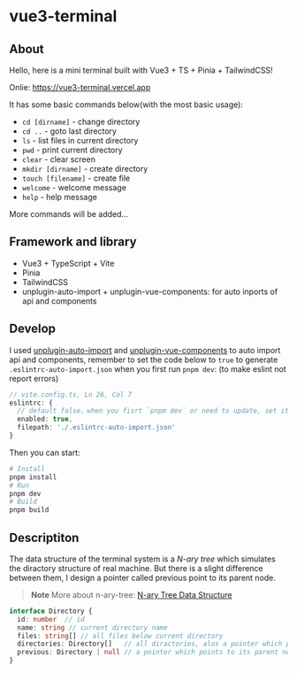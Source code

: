 # vue3-terminal

## About

Hello, here is a mini terminal built with Vue3 + TS + Pinia + TailwindCSS!

Onlie: https://vue3-terminal.vercel.app

It has some basic commands below(with the most basic usage):
- `cd [dirname]` - change directory
- `cd ..` - goto last directory
- `ls` - list files in current directory
- `pwd` - print current directory
- `clear` - clear screen
- `mkdir [dirname]` - create directory
- `touch [filename]` - create file
- `welcome` - welcome message
- `help` - help message

More commands will be added...

## Framework and library

- Vue3 + TypeScript + Vite
- Pinia
- TailwindCSS
- unplugin-auto-import + unplugin-vue-components: for auto inports of api and components

## Develop

I used [unplugin-auto-import](https://github.com/antfu/unplugin-auto-import) and [unplugin-vue-components](https://github.com/antfu/unplugin-vue-components) to auto import api and components, remember to set the code below to `true` to generate `.eslintrc-auto-import.json` when you first run `pnpm dev`: (to make eslint not report errors)
```ts
// vite.config.ts, Ln 26, Col 7
eslintrc: {
  // default false，when you fisrt `pnpm dev` or need to update, set it to true
  enabled: true, 
  filepath: './.eslintrc-auto-import.json'
}
```

Then you can start:
```bash
# Install
pnpm install
# Run
pnpm dev
# Build
pnpm build
```

## Descriptiton

The data structure of the terminal system is a *N-ary tree* which simulates the diractory structure of real machine. But there is a slight difference between them, I design a pointer called previous point to its parent node.

>  **Note**
> More about n-ary-tree: [N-ary Tree Data Structure](https://www.studytonight.com/advanced-data-structures/nary-tree)

```ts
interface Directory {
  id: number  // id
  name: string // current directory name
  files: string[] // all files below current directory
  directories: Directory[]   // all diractories, alos a pointer which points to its children nodes
  previous: Directory | null // a pointer which points to its parent node
}
```